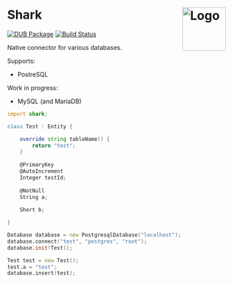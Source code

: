Shark
<img align="right" alt="Logo" width="100" src="https://i.imgur.com/ef3a5Ph.png">
=======

[![DUB Package](https://img.shields.io/dub/v/shark.svg)](https://code.dlang.org/packages/shark)
[![Build Status](https://travis-ci.org/scorpion-framework/shark.svg?branch=master)](https://travis-ci.org/scorpion-framework/shark)

Native connector for various databases.

Supports:

- PostreSQL

Work in progress:

- MySQL (and MariaDB)

```d
import shark;

class Test : Entity {

	override string tableName() {
		return "test";
	}
	
	@PrimaryKey
	@AutoIncrement
	Integer testId;
	
	@NotNull
	String a;
	
	Short b;

}

Database database = new PostgresqlDatabase("localhost");
database.connect("test", "postgres", "root");
database.init!Test();

Test test = new Test();
test.a = "test";
database.insert(test);
```
